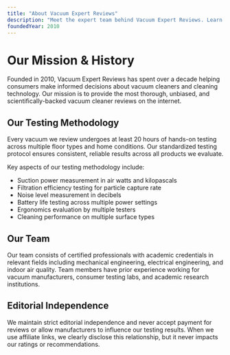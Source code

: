 ```yaml
---
title: "About Vacuum Expert Reviews"
description: "Meet the expert team behind Vacuum Expert Reviews. Learn about our rigorous testing process, scientific methodology, and commitment to unbiased vacuum cleaner reviews."
foundedYear: 2010
---
```


# Our Mission & History

Founded in 2010, Vacuum Expert Reviews has spent over a decade helping consumers make informed decisions about vacuum cleaners and cleaning technology. Our mission is to provide the most thorough, unbiased, and scientifically-backed vacuum cleaner reviews on the internet.

## Our Testing Methodology

Every vacuum we review undergoes at least 20 hours of hands-on testing across multiple floor types and home conditions. Our standardized testing protocol ensures consistent, reliable results across all products we evaluate.

Key aspects of our testing methodology include:

- Suction power measurement in air watts and kilopascals
- Filtration efficiency testing for particle capture rate
- Noise level measurement in decibels
- Battery life testing across multiple power settings
- Ergonomics evaluation by multiple testers
- Cleaning performance on multiple surface types

## Our Team

Our team consists of certified professionals with academic credentials in relevant fields including mechanical engineering, electrical engineering, and indoor air quality. Team members have prior experience working for vacuum manufacturers, consumer testing labs, and academic research institutions.

## Editorial Independence

We maintain strict editorial independence and never accept payment for reviews or allow manufacturers to influence our testing results. When we use affiliate links, we clearly disclose this relationship, but it never impacts our ratings or recommendations.

